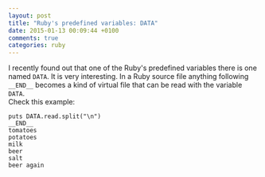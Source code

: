 ```yaml
---
layout: post
title: "Ruby's predefined variables: DATA"
date: 2015-01-13 00:09:44 +0100
comments: true
categories: ruby
---
```


I recently found out that one of the Ruby's predefined variables there is one
named `DATA`. It is very interesting. In a Ruby source file anything following
`__END__` becomes a kind of virtual file that can be read with the variable
`DATA`.  
Check this example:
```
puts DATA.read.split("\n")
__END__
tomatoes
potatoes
milk
beer
salt
beer again
```
